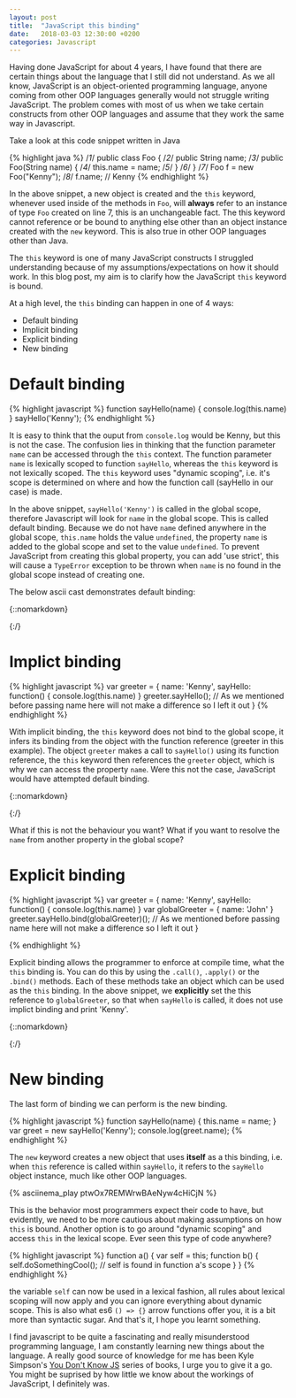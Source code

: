 ```yaml
---
layout: post
title:  "JavaScript this binding"
date:   2018-03-03 12:30:00 +0200
categories: Javascript
---
```


Having done JavaScript for about 4 years, I have found that there are certain things about the language that I still did not understand. As we all know, JavaScript is an object-oriented programming language, anyone coming from other OOP languages generally would not struggle writing JavaScript. The problem comes with most of us when we take certain constructs from other OOP languages and assume that they work the same way in Javascript.

Take a look at this code snippet written in Java  

{% highlight java %}
/*1*/  public class Foo {
/*2*/    public String name;
/*3*/    public Foo(String name) {
/*4*/      this.name = name;
/*5*/    }
/*6*/  }
/*7*/ Foo f = new Foo("Kenny");
/*8*/ f.name; // Kenny
{% endhighlight %}

In the above snippet, a new object is created and the `this` keyword, whenever used inside of the methods in `Foo`, will **always** refer to an instance of type `Foo` created on line 7, this is an unchangeable fact. The this keyword cannot reference or be bound to anything else other than an object instance created with the `new` keyword. This is also true in other OOP languages other than Java. 

The `this` keyword is one of many JavaScript constructs I struggled understanding because of my assumptions/expectations on how it should work. In this blog post, my aim is to clarify how the JavaScript `this` keyword is bound. 

At a high level, the `this` binding can happen in one of 4 ways:

- Default binding
- Implicit binding
- Explicit binding
- New binding

# Default binding

{% highlight javascript %}
  function sayHello(name) {
    console.log(this.name)
  }
  sayHello('Kenny');
{% endhighlight %}

It is easy to think that the ouput from `console.log` would be Kenny, but this is not the case. The confusion lies in thinking that the function parameter `name` can be accessed through the `this` context. The function parameter `name` is lexically scoped to function `sayHello`, whereas the `this` keyword is not lexically scoped. The `this` keyword uses "dynamic scoping", i.e. it's scope is determined on where and how the function call (sayHello in our case) is made.

In the above snippet, `sayHello('Kenny')` is called in the global scope, therefore Javascript will look for `name` in the global scope. This is called default binding. Because we do not have `name` defined anywhere in the global scope, `this.name` holds the value `undefined`, the property `name` is added to the global scope and set to the value `undefined`. To prevent JavaScript from creating this global property, you can add 'use strict', this will cause a `TypeError` exception to be thrown when `name` is no found in the global scope instead of creating one.

The below ascii cast demonstrates default binding:

{::nomarkdown}<center><script type="text/javascript" src="https://asciinema.org/a/MwPyQ7zT7CYMn2jUPmvo4BCM3.js" id="asciicast-MwPyQ7zT7CYMn2jUPmvo4BCM3" async=""></script></center>{:/}
# Implict binding

{% highlight javascript %}
  var greeter = {
    name: 'Kenny',
    sayHello: function() {
    console.log(this.name)
  }
  greeter.sayHello();  // As we mentioned before passing name here will not make a difference so I left it out
  }
{% endhighlight %}

With implicit binding, the `this` keyword does not bind to the global scope, it infers its binding from the object with the function reference (greeter in this example). The object `greeter` makes a call to `sayHello()` using its function reference, the `this` keyword then references the `greeter` object, which is why we can access the property `name`.  Were this not the case, JavaScript would have attempted default binding. 

{::nomarkdown}<center><script type="text/javascript" src="https://asciinema.org/a/QlW89qFhfSLeovn8DSawEMPyV.js" id="asciicast-QlW89qFhfSLeovn8DSawEMPyV" async=""></script></center>{:/}

What if this is not the behaviour you want? What if you want to resolve the `name` from another property in the global scope?

# Explicit binding

{% highlight javascript %}
  var greeter = {
    name: 'Kenny',
    sayHello: function() {
    console.log(this.name)
  }
  var globalGreeter = { name: 'John' }
  greeter.sayHello.bind(globalGreeter)();  // As we mentioned before passing name here will not make a difference so I left it out
  }

{% endhighlight %}

Explicit binding allows the programmer to enforce at compile time, what the `this` binding is. You can do this by using the `.call()`, `.apply()` or the `.bind()` methods. Each of these methods take an object which can be used as the `this` binding. In the above snippet, we **explicitly** set the this reference to `globalGreeter`, so that when `sayHello` is called, it does not use implict binding and print 'Kenny'.

{::nomarkdown}<center><script type="text/javascript" src="https://asciinema.org/a/p2o2EIvCaeObyCGm8bss9AQwW.js" id="asciicast-p2o2EIvCaeObyCGm8bss9AQwW" async=""></script></center>{:/}
# New binding

The last form of binding we can perform is the new binding. 

{% highlight javascript %}
  function sayHello(name) {
    this.name = name;
  }
  var greet = new sayHello('Kenny');
  console.log(greet.name);
{% endhighlight %}

The `new` keyword creates a new object that uses **itself** as a this binding, i.e. when `this` reference is called within `sayHello`, it refers to the `sayHello` object instance, much like other OOP languages.

{% asciinema_play ptwOx7REMWrwBAeNyw4cHiCjN %}

This is the behavior most programmers expect their code to have, but evidently, we need to be more cautious about making assumptions on how `this` is bound. Another option is to go around "dynamic scoping" and access `this` in the lexical scope. 
Ever seen this type of code anywhere?

{% highlight javascript %}
  function a() {
    var self = this;
    function b() {
      self.doSomethingCool(); // self is found in function a's scope
    }
  }
{% endhighlight %}
 
the variable `self` can now be used in a lexical fashion, all rules about lexical scoping will now apply and you can ignore everything about dynamic scope. This is also what es6 `() => {}` arrow functions offer you, it is a bit more than syntactic sugar. And that's it, I hope you learnt something.

I find javascript to be quite a fascinating and really misunderstood programming language, I am constantly learning new things about the language. A really good source of knowledge for me has been Kyle Simpson's [You Don't Know JS](https://github.com/getify/You-Dont-Know-JS/) series of books, I urge you to give it a go. You might be suprised by how little we know about the workings of JavaScript, I definitely was. 
